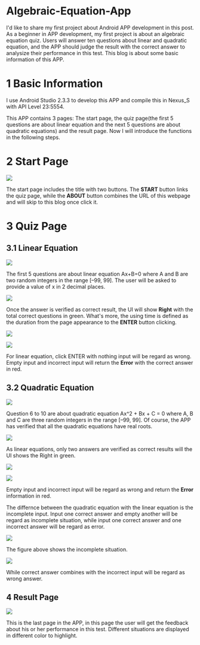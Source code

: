 # Algebraic-Equation-App
I'd like to share my first project about Android APP development in this post. As a beginner in APP development, my first project is about an algebraic equation quiz. Users will answer ten questions about linear and quadratic equation, and the APP should judge the result with the correct answer to analysize their performance in this test. This blog is about some basic information of this APP.

# 1 Basic Information

I use Android Studio 2.3.3 to develop this APP and compile this in Nexus_S with API Level 23:5554.

This APP contains 3 pages: The start page, the quiz page(the first 5 questions are about linear equation and the next 5 questions are about quadratic equations) and the result page. Now I will introduce the functions in the following steps.

# 2 Start Page

![](http://res.cloudinary.com/dyy3xzfqh/image/upload/v1509779914/Screenshot_1509779718_imux2b.png)

The start page includes the title with two buttons. The **START** button links the quiz page, while the **ABOUT** button combines the URL of this webpage and will skip to this blog once click it.

# 3 Quiz Page

## 3.1 Linear Equation

![](http://res.cloudinary.com/dyy3xzfqh/image/upload/v1509780672/Screenshot_1509780598_equxn3.png)

The first 5 questions are about linear equation Ax+B=0 where A and B are two
random integers in the range [–99, 99]. The user will be asked to provide a
value of x in 2 decimal places. 

![](http://res.cloudinary.com/dyy3xzfqh/image/upload/v1509781313/Screenshot_1509780620_cseqlh.png)

Once the answer is verified as correct result, the UI will show **Right** with the total correct questions in green. What's more, the using time is defined as the duration from the page appearance to the **ENTER** button clicking.

![](http://res.cloudinary.com/dyy3xzfqh/image/upload/v1509781649/Screenshot_1509781502_beirax.png)

![](http://res.cloudinary.com/dyy3xzfqh/image/upload/v1509781651/Screenshot_1509781512_i0shqx.png)

For linear equation, click ENTER with nothing input will be regard as wrong. Empty input and incorrect input will return the **Error** with the correct answer in red. 

## 3.2 Quadratic Equation

![](http://res.cloudinary.com/dyy3xzfqh/image/upload/v1509782154/Screenshot_1509781905_pdztr9.png)

Question 6 to 10 are about quadratic equation Ax^2 + Bx + C = 0 where A, B and
C are three random integers in the range [–99, 99]. Of course, the APP has verified that all the quadratic equations have real roots.

![](http://res.cloudinary.com/dyy3xzfqh/image/upload/v1509782343/Screenshot_1509781990_eyel8r.png)

As linear equations, only two answers are verified as correct results will the UI shows the Right in green.

![](http://res.cloudinary.com/dyy3xzfqh/image/upload/v1509782468/Screenshot_1509781935_q8fisw.png)

![](http://res.cloudinary.com/dyy3xzfqh/image/upload/v1509782571/Screenshot_1509782066_h3sgym.png)

Empty input and incorrect input will be regard as wrong and return the **Error** information in red.

The differnce between the quadratic equation with the linear equation is the incomplete input. Input one correct answer and empty another will be regard as incomplete situation, while input one correct answer and one incorrect answer will be regard as error.

![](http://res.cloudinary.com/dyy3xzfqh/image/upload/v1509782840/Screenshot_1509782025_nt0i4s.png)

The figure above shows the incomplete situation.

![](http://res.cloudinary.com/dyy3xzfqh/image/upload/v1509782895/Screenshot_1509782046_n0oghy.png) 

While correct answer combines with the incorrect input will be regard as wrong answer.

## 4 Result Page

![](http://res.cloudinary.com/dyy3xzfqh/image/upload/v1509783009/Screenshot_1509782091_ofm9xj.png)

This is the last page in the APP, in this page the user will get the feedback about his or her performance in this test. Different situations are displayed in different color to highlight.



